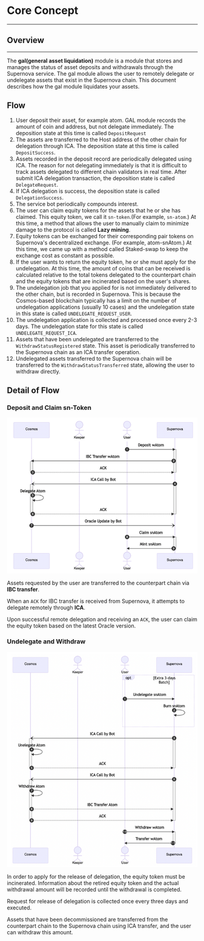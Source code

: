 # Core Concept

---

## Overview

---
The **gal(general asset liquidation)** module is a module that stores and manages the status of asset deposits and withdrawals through the Supernova service. The gal module allows the user to remotely delegate or undelegate assets that exist in the Supernova chain.
This document describes how the gal module liquidates your assets.


## Flow
1. User deposit their asset, for example atom. GAL module records the amount of coin and address, but not delegate immediately. The deposition state at this time is called `DepositRequest`
2. The assets are transferred to the Host address of the other chain for delegation through ICA. The deposition state at this time is called `DepositSuccess`.
3. Assets recorded in the deposit record are periodically delegated using ICA. The reason for not delegating immediately is that 
it is difficult to track assets delegated to different chain validators in real time. After submit ICA delegation transaction, the deposition state is called `DelegateRequest`.
4. If ICA delegation is success, the deposition state is called `DelegationSuccess`.
5. The service bot periodically compounds interest.
6. The user can claim equity tokens for the assets that he or she has claimed. This equity token, we call it `sn-token`.(For example, `sn-atom`.)
At this time, a method that allows the user to manually claim to minimize damage to the protocol is called **Lazy mining**.
7. Equity tokens can be exchanged for their corresponding pair tokens on Supernova's decentralized exchange. (For example, atom-snAtom.) 
At this time, we came up with a method called Staked-swap to keep the exchange cost as constant as possible.
8. If the user wants to return the equity token, he or she must apply for the undelegation. 
At this time, the amount of coins that can be received is calculated relative to the total tokens delegated to the counterpart chain and the equity tokens that are incinerated based on the user's shares.
9. The undelegation job that you applied for is not immediately delivered to the other chain, but is recorded in Supernova.
This is because the Cosmos-based blockchain typically has a limit on the number of undelegation applications (usually 10 cases) and the undelegation state in this state is called `UNDELEGATE_REQUEST_USER`.
10. The undelegation application is collected and processed once every 2-3 days. The undelegation state for this state is called `UNDELEGATE_REQUEST_ICA`.
11. Assets that have been undelegated are transferred to the `WithdrawStatusRegistered` state. This asset is periodically transferred to the Supernova chain as an ICA transfer operation.
12. Undelegated assets transferred to the Supernova chain will be transferred to the `WithdrawStatusTransferred` state, allowing the user to withdraw directly.

## Detail of Flow
### Deposit and Claim sn-Token
![img.png](img/deposit_flow.png)

Assets requested by the user are transferred to the counterpart chain via **IBC transfer**.

When an `ACK` for IBC transfer is received from Supernova, it attempts to delegate remotely through **ICA**. 

Upon successful remote delegation and receiving an `ACK`, the user can claim the equity token based on the latest Oracle version.


### Undelegate and Withdraw
![img.png](img/undelegate_flow.png)

In order to apply for the release of delegation, the equity token must be incinerated. Information about the retired equity token and the actual withdrawal amount will be recorded until the withdrawal is completed.

Request for release of delegation is collected once every three days and executed.

Assets that have been decommissioned are transferred from the counterpart chain to the Supernova chain using ICA transfer, and the user can withdraw this amount.
